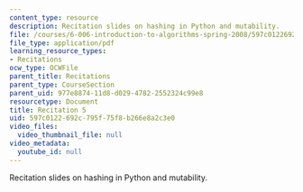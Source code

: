 ```yaml
---
content_type: resource
description: Recitation slides on hashing in Python and mutability.
file: /courses/6-006-introduction-to-algorithms-spring-2008/597c0122692c795f75f8b266e8a2c3e0_recitation05.pdf
file_type: application/pdf
learning_resource_types:
- Recitations
ocw_type: OCWFile
parent_title: Recitations
parent_type: CourseSection
parent_uid: 977e8874-11d8-d029-4782-2552324c99e8
resourcetype: Document
title: Recitation 5
uid: 597c0122-692c-795f-75f8-b266e8a2c3e0
video_files:
  video_thumbnail_file: null
video_metadata:
  youtube_id: null
---
```

Recitation slides on hashing in Python and mutability.

